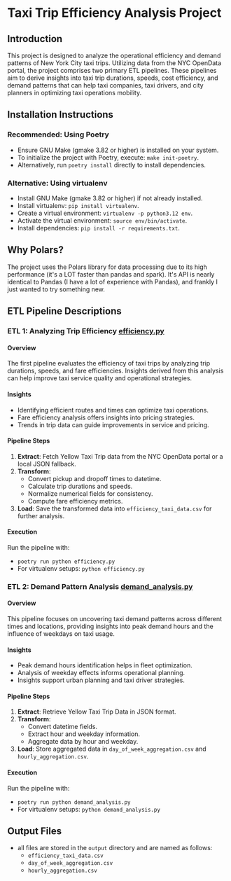 # Taxi Trip Efficiency Analysis Project

## Introduction
This project is designed to analyze the operational efficiency and demand patterns of New York City taxi trips. Utilizing data from the NYC OpenData portal, the project comprises two primary ETL pipelines. These pipelines aim to derive insights into taxi trip durations, speeds, cost efficiency, and demand patterns that can help taxi companies, taxi drivers, and city planners in optimizing taxi operations mobility.

## Installation Instructions

### Recommended: Using Poetry
- Ensure GNU Make (gmake 3.82 or higher) is installed on your system.
- To initialize the project with Poetry, execute: `make init-poetry`.
- Alternatively, run `poetry install` directly to install dependencies.

### Alternative: Using virtualenv
- Install GNU Make (gmake 3.82 or higher) if not already installed.
- Install virtualenv: `pip install virtualenv`.
- Create a virtual environment: `virtualenv -p python3.12 env`.
- Activate the virtual environment: `source env/bin/activate`.
- Install dependencies: `pip install -r requirements.txt`.

## Why Polars?
The project uses the Polars library for data processing due to its high performance (it's a LOT faster than pandas and spark). It's API is nearly identical to Pandas (I have a lot of experience with Pandas), and frankly I just wanted to try something new.

## ETL Pipeline Descriptions

### ETL 1: Analyzing Trip Efficiency [efficiency.py](efficiency.py)

#### Overview
The first pipeline evaluates the efficiency of taxi trips by analyzing trip durations, speeds, and fare efficiencies. Insights derived from this analysis can help improve taxi service quality and operational strategies.

#### Insights
- Identifying efficient routes and times can optimize taxi operations.
- Fare efficiency analysis offers insights into pricing strategies.
- Trends in trip data can guide improvements in service and pricing.

#### Pipeline Steps
1. **Extract**: Fetch Yellow Taxi Trip data from the NYC OpenData portal or a local JSON fallback.
2. **Transform**:
   - Convert pickup and dropoff times to datetime.
   - Calculate trip durations and speeds.
   - Normalize numerical fields for consistency.
   - Compute fare efficiency metrics.
3. **Load**: Save the transformed data into `efficiency_taxi_data.csv` for further analysis.

#### Execution
Run the pipeline with:
- `poetry run python efficiency.py`
- For virtualenv setups: `python efficiency.py`

### ETL 2: Demand Pattern Analysis [demand_analysis.py](demand_analysis.py)

#### Overview
This pipeline focuses on uncovering taxi demand patterns across different times and locations, providing insights into peak demand hours and the influence of weekdays on taxi usage.

#### Insights
- Peak demand hours identification helps in fleet optimization.
- Analysis of weekday effects informs operational planning.
- Insights support urban planning and taxi driver strategies.

#### Pipeline Steps
1. **Extract**: Retrieve Yellow Taxi Trip Data in JSON format.
2. **Transform**:
   - Convert datetime fields.
   - Extract hour and weekday information.
   - Aggregate data by hour and weekday.
3. **Load**: Store aggregated data in `day_of_week_aggregation.csv` and `hourly_aggregation.csv`.

#### Execution
Run the pipeline with:
- `poetry run python demand_analysis.py`
- For virtualenv setups: `python demand_analysis.py`

## Output Files
- all files are stored in the `output` directory and are named as follows:
  - `efficiency_taxi_data.csv`
  - `day_of_week_aggregation.csv`
  - `hourly_aggregation.csv`
